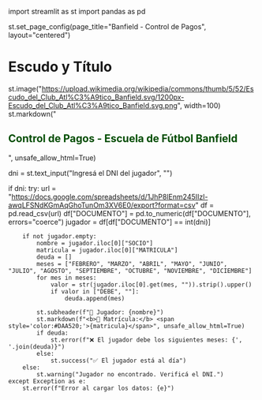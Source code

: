 import streamlit as st
import pandas as pd

st.set_page_config(page_title="Banfield - Control de Pagos", layout="centered")

# Escudo y Título
st.image("https://upload.wikimedia.org/wikipedia/commons/thumb/5/52/Escudo_del_Club_Atl%C3%A9tico_Banfield.svg/1200px-Escudo_del_Club_Atl%C3%A9tico_Banfield.svg.png", width=100)
st.markdown("<h2 style='color:#004d00;'>Control de Pagos - Escuela de Fútbol Banfield</h2>", unsafe_allow_html=True)

dni = st.text_input("Ingresá el DNI del jugador", "")

if dni:
    try:
        url = "https://docs.google.com/spreadsheets/d/1JhP8lEnm245IIzl-awqLFSNdKGmAqGhoTunOm3XV6E0/export?format=csv"
        df = pd.read_csv(url)
        df["DOCUMENTO"] = pd.to_numeric(df["DOCUMENTO"], errors="coerce")
        jugador = df[df["DOCUMENTO"] == int(dni)]

        if not jugador.empty:
            nombre = jugador.iloc[0]["SOCIO"]
            matricula = jugador.iloc[0]["MATRICULA"]
            deuda = []
            meses = ["FEBRERO", "MARZO", "ABRIL", "MAYO", "JUNIO", "JULIO", "AGOSTO", "SEPTIEMBRE", "OCTUBRE", "NOVIEMBRE", "DICIEMBRE"]
            for mes in meses:
                valor = str(jugador.iloc[0].get(mes, "")).strip().upper()
                if valor in ["DEBE", ""]:
                    deuda.append(mes)

            st.subheader(f"🧒 Jugador: {nombre}")
            st.markdown(f"<b>📄 Matrícula:</b> <span style='color:#DAA520;'>{matricula}</span>", unsafe_allow_html=True)
            if deuda:
                st.error(f"❌ El jugador debe los siguientes meses: {', '.join(deuda)}")
            else:
                st.success("✅ El jugador está al día")
        else:
            st.warning("Jugador no encontrado. Verificá el DNI.")
    except Exception as e:
        st.error(f"Error al cargar los datos: {e}")
